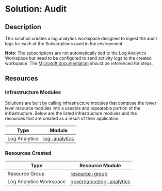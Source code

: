 # **Solution: Audit**

## Description

This solution creates a log analytics workspace designed to ingest the audit logs for each of the Subscriptions used in the environment.

**Note:** The subscriptions are not automatically tied to the Log Analytics Workspace but need to be configured to send activity logs to the created workspace. The [Microsoft documentation](https://docs.microsoft.com/en-us/azure/azure-monitor/platform/activity-log-collect#connect-to-log-analytics-workspace) should be referenced for steps.

## Resources

### Infrastructure Modules

Solutions are built by calling infrastructure modules that compose the lower level resource modules into a useable and repeatable portion of the infrastructure. Below are the listed infrastructure modules and the resources that are created as a result of their application.

| Type     | Module     |
|----------|------------|
| Log Analytics | [log-analytics](../../infrastructure-modules/log-analytics) |

### Resources Created

| Type     | Resource Module     |
|----------|------------|
| Resource Group | [resource-group](../../resource-modules/resource-group/README.md)|
| Log Analytics Workspace | [governance/log-analytics](../../resource-modules/governance/log-analytics/README.md)|


